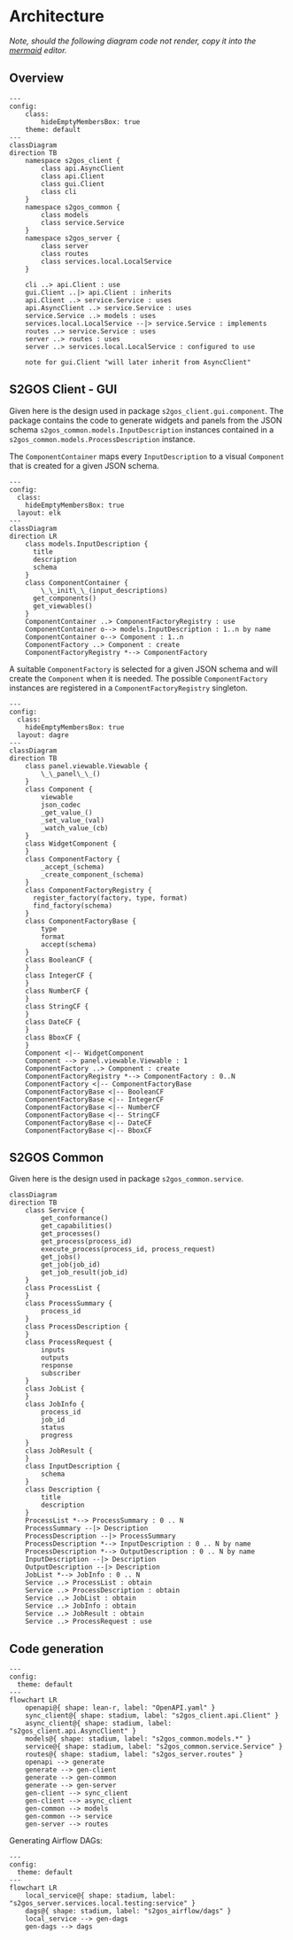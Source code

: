# Architecture

_Note, should the following diagram code not render, copy it 
into the [mermaid](https://www.mermaidchart.com/) editor._

## Overview

```mermaid
---
config:
    class:
        hideEmptyMembersBox: true
    theme: default
---
classDiagram
direction TB
    namespace s2gos_client {
        class api.AsyncClient
        class api.Client
        class gui.Client
        class cli
    }
    namespace s2gos_common {
        class models
        class service.Service
    }
    namespace s2gos_server {
        class server
        class routes
        class services.local.LocalService
    }

    cli ..> api.Client : use
    gui.Client ..|> api.Client : inherits
    api.Client ..> service.Service : uses
    api.AsyncClient ..> service.Service : uses
    service.Service ..> models : uses
    services.local.LocalService --|> service.Service : implements
    routes ..> service.Service : uses
    server ..> routes : uses
    server ..> services.local.LocalService : configured to use
    
    note for gui.Client "will later inherit from AsyncClient"
```

## S2GOS Client - GUI

Given here is the design used in package `s2gos_client.gui.component`.
The package contains the code to generate widgets and panels from the 
JSON schema `s2gos_common.models.InputDescription` instances contained in
a `s2gos_common.models.ProcessDescription` instance.

The `ComponentContainer` maps every `InputDescription` to a visual 
`Component` that is created for a given JSON schema.  

```mermaid
---
config:
  class:
    hideEmptyMembersBox: true
  layout: elk
---
classDiagram
direction LR
    class models.InputDescription {
      title
      description
      schema
    }
    class ComponentContainer {
	    \_\_init\_\_(input_descriptions)
      get_components()
      get_viewables()
    }
    ComponentContainer ..> ComponentFactoryRegistry : use
    ComponentContainer o--> models.InputDescription : 1..n by name
    ComponentContainer o--> Component : 1..n
    ComponentFactory ..> Component : create
    ComponentFactoryRegistry *--> ComponentFactory
```

A suitable `ComponentFactory` is selected for a given JSON schema
and will create the `Component` when it is needed.
The possible `ComponentFactory` instances are registered in a
 `ComponentFactoryRegistry` singleton.

```mermaid
---
config:
  class:
    hideEmptyMembersBox: true
  layout: dagre
---
classDiagram
direction TB
    class panel.viewable.Viewable {
	    \_\_panel\_\_()
    }
    class Component {
	    viewable
	    json_codec
	    _get_value_()
	    _set_value_(val)
	    _watch_value_(cb)
    }
    class WidgetComponent {
    }
    class ComponentFactory {
	    _accept_(schema)
	    _create_component_(schema)
    }
    class ComponentFactoryRegistry {
      register_factory(factory, type, format)
      find_factory(schema)
    }
    class ComponentFactoryBase {
	    type
	    format
	    accept(schema)
    }
    class BooleanCF {
    }
    class IntegerCF {
    }
    class NumberCF {
    }
    class StringCF {
    }
    class DateCF {
    }
    class BboxCF {
    }
    Component <|-- WidgetComponent
    Component --> panel.viewable.Viewable : 1 
    ComponentFactory ..> Component : create
    ComponentFactoryRegistry *--> ComponentFactory : 0..N
    ComponentFactory <|-- ComponentFactoryBase
    ComponentFactoryBase <|-- BooleanCF
    ComponentFactoryBase <|-- IntegerCF
    ComponentFactoryBase <|-- NumberCF
    ComponentFactoryBase <|-- StringCF
    ComponentFactoryBase <|-- DateCF
    ComponentFactoryBase <|-- BboxCF
```

## S2GOS Common

Given here is the design used in package `s2gos_common.service`.

```mermaid
classDiagram
direction TB
    class Service {
        get_conformance()
        get_capabilities()
        get_processes()
        get_process(process_id)
        execute_process(process_id, process_request)
        get_jobs()
        get_job(job_id)
        get_job_result(job_id)
    }
    class ProcessList {
    }
    class ProcessSummary {
        process_id
    }
    class ProcessDescription {
    }
    class ProcessRequest {
        inputs
        outputs
        response
        subscriber
    }
    class JobList {
    }
    class JobInfo {
        process_id
        job_id
        status
        progress
    }
    class JobResult {
    }
    class InputDescription {
        schema
    }
    class Description {
        title
        description
    }
    ProcessList *--> ProcessSummary : 0 .. N 
    ProcessSummary --|> Description
    ProcessDescription --|> ProcessSummary
    ProcessDescription *--> InputDescription : 0 .. N by name
    ProcessDescription *--> OutputDescription : 0 .. N by name
    InputDescription --|> Description
    OutputDescription --|> Description
    JobList *--> JobInfo : 0 .. N 
    Service ..> ProcessList : obtain
    Service ..> ProcessDescription : obtain
    Service ..> JobList : obtain
    Service ..> JobInfo : obtain
    Service ..> JobResult : obtain   
    Service ..> ProcessRequest : use      
```

## Code generation

```mermaid
---
config:
  theme: default
---
flowchart LR
    openapi@{ shape: lean-r, label: "OpenAPI.yaml" }
    sync_client@{ shape: stadium, label: "s2gos_client.api.Client" }
    async_client@{ shape: stadium, label: "s2gos_client.api.AsyncClient" }
    models@{ shape: stadium, label: "s2gos_common.models.*" }
    service@{ shape: stadium, label: "s2gos_common.service.Service" }
    routes@{ shape: stadium, label: "s2gos_server.routes" }
    openapi --> generate
    generate --> gen-client
    generate --> gen-common
    generate --> gen-server
    gen-client --> sync_client
    gen-client --> async_client
    gen-common --> models
    gen-common --> service
    gen-server --> routes
```


Generating Airflow DAGs:

```mermaid
---
config:
  theme: default
---
flowchart LR
    local_service@{ shape: stadium, label: "s2gos_server.services.local.testing:service" }
    dags@{ shape: stadium, label: "s2gos_airflow/dags" }
    local_service --> gen-dags
    gen-dags --> dags
```
